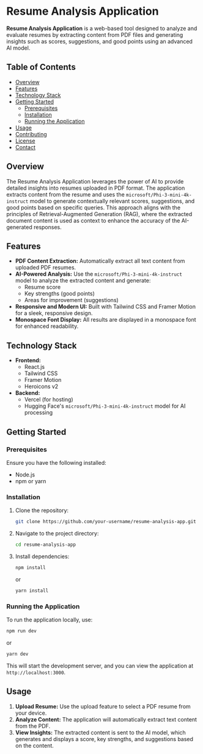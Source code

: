 
# Resume Analysis Application

**Resume Analysis Application** is a web-based tool designed to analyze and evaluate resumes by extracting content from PDF files and generating insights such as scores, suggestions, and good points using an advanced AI model.

## Table of Contents

- [Overview](#overview)
- [Features](#features)
- [Technology Stack](#technology-stack)
- [Getting Started](#getting-started)
  - [Prerequisites](#prerequisites)
  - [Installation](#installation)
  - [Running the Application](#running-the-application)
- [Usage](#usage)
- [Contributing](#contributing)
- [License](#license)
- [Contact](#contact)

## Overview

The Resume Analysis Application leverages the power of AI to provide detailed insights into resumes uploaded in PDF format. The application extracts content from the resume and uses the `microsoft/Phi-3-mini-4k-instruct` model to generate contextually relevant scores, suggestions, and good points based on specific queries. This approach aligns with the principles of Retrieval-Augmented Generation (RAG), where the extracted document content is used as context to enhance the accuracy of the AI-generated responses.

## Features

- **PDF Content Extraction:** Automatically extract all text content from uploaded PDF resumes.
- **AI-Powered Analysis:** Use the `microsoft/Phi-3-mini-4k-instruct` model to analyze the extracted content and generate:
  - Resume score
  - Key strengths (good points)
  - Areas for improvement (suggestions)
- **Responsive and Modern UI:** Built with Tailwind CSS and Framer Motion for a sleek, responsive design.
- **Monospace Font Display:** All results are displayed in a monospace font for enhanced readability.

## Technology Stack

- **Frontend:**
  - React.js
  - Tailwind CSS
  - Framer Motion
  - Heroicons v2
- **Backend:**
  - Vercel (for hosting)
  - Hugging Face's `microsoft/Phi-3-mini-4k-instruct` model for AI processing

## Getting Started

### Prerequisites

Ensure you have the following installed:

- Node.js
- npm or yarn

### Installation

1. Clone the repository:

   ```bash
   git clone https://github.com/your-username/resume-analysis-app.git
   ```

2. Navigate to the project directory:

   ```bash
   cd resume-analysis-app
   ```

3. Install dependencies:

   ```bash
   npm install
   ```

   or

   ```bash
   yarn install
   ```

### Running the Application

To run the application locally, use:

```bash
npm run dev
```

or

```bash
yarn dev
```

This will start the development server, and you can view the application at `http://localhost:3000`.

## Usage

1. **Upload Resume:** Use the upload feature to select a PDF resume from your device.
2. **Analyze Content:** The application will automatically extract text content from the PDF.
3. **View Insights:** The extracted content is sent to the AI model, which generates and displays a score, key strengths, and suggestions based on the content.



